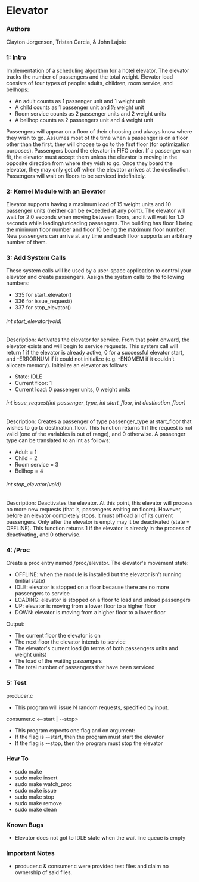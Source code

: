 # Elevator

### Authors
Clayton Jorgensen, Tristan Garcia, & John Lajoie

### 1: Intro
Implementation of a scheduling algorithm for a hotel elevator. The elevator tracks
the number of passengers and the total weight. Elevator load consists of four types of people:
adults, children, room service, and bellhops:
- An adult counts as 1 passenger unit and 1 weight unit
- A child counts as 1 passenger unit and ½ weight unit
- Room service counts as 2 passenger units and 2 weight units
- A bellhop counts as 2 passengers unit and 4 weight unit

Passengers will appear on a floor of their choosing and always know where they wish to go. Assumes 
most of the time when a passenger is on a floor other than the first, they will
choose to go to the first floor (for optimization purposes). Passengers board the elevator in
FIFO order. If a passenger can fit, the elevator must accept them unless the elevator is moving
in the opposite direction from where they wish to go. Once they board the elevator, they may
only get off when the elevator arrives at the destination. Passengers will wait on floors to be
serviced indefinitely.

### 2: Kernel Module with an Elevator
Elevator supports having a maximum load of 15 weight units and 10 passenger units (neither can be exceeded at any
point). The elevator will wait for 2.0 seconds when moving between floors, and it will wait
for 1.0 seconds while loading/unloading passengers. The building has floor 1 being the
minimum floor number and floor 10 being the maximum floor number. New passengers can
arrive at any time and each floor supports an arbitrary number of them.

### 3: Add System Calls
These system calls will be used by a user-space application to control your elevator and create
passengers. Assign the system calls to the following numbers:
- 335 for start_elevator()
- 336 for issue_request()
- 337 for stop_elevator()

###### int start_elevator(void)
Description: Activates the elevator for service. From that point onward, the elevator exists and
will begin to service requests. This system call will return 1 if the elevator is already active, 0 for
a successful elevator start, and -ERRORNUM if it could not initialize (e.g. -ENOMEM if it couldn’t 
allocate memory). Initialize an elevator as follows:
- State: IDLE
- Current floor: 1
- Current load: 0 passenger units, 0 weight units

###### int issue_request(int passenger_type, int start_floor, int destination_floor)
Description: Creates a passenger of type passenger_type at start_floor that wishes
to go to destination_floor. This function returns 1 if the request is not valid (one of the
variables is out of range), and 0 otherwise. A passenger type can be translated to an int as
follows:
- Adult = 1
- Child = 2
- Room service = 3
- Bellhop = 4

###### int stop_elevator(void)
Description: Deactivates the elevator. At this point, this elevator will process no more new
requests (that is, passengers waiting on floors). However, before an elevator completely stops,
it must offload all of its current passengers. Only after the elevator is empty may it be
deactivated (state = OFFLINE). This function returns 1 if the elevator is already in the process
of deactivating, and 0 otherwise.

### 4: /Proc
Create a proc entry named /proc/elevator. 
The elevator's movement state:
- OFFLINE: when the module is installed but the elevator isn’t running (initial state)
- IDLE: elevator is stopped on a floor because there are no more passengers to service
- LOADING: elevator is stopped on a floor to load and unload passengers
- UP: elevator is moving from a lower floor to a higher floor
- DOWN: elevator is moving from a higher floor to a lower floor

Output:
- The current floor the elevator is on
- The next floor the elevator intends to service
- The elevator's current load (in terms of both passengers units and weight units)
- The load of the waiting passengers
- The total number of passengers that have been serviced

### 5: Test
producer.c
- This program will issue N random requests, specified by input.

consumer.c <--start | --stop>
- This program expects one flag and on argument:
- If the flag is --start, then the program must start the elevator
- If the flag is --stop, then the program must stop the elevator

### How To
- sudo make
- sudo make insert
- sudo make watch_proc
- sudo make issue
- sudo make stop
- sudo make remove
- sudo make clean

### Known Bugs
- Elevator does not got to IDLE state when the wait line queue is empty

### Important Notes
- producer.c & consumer.c were provided test files and claim no ownership of said files.

